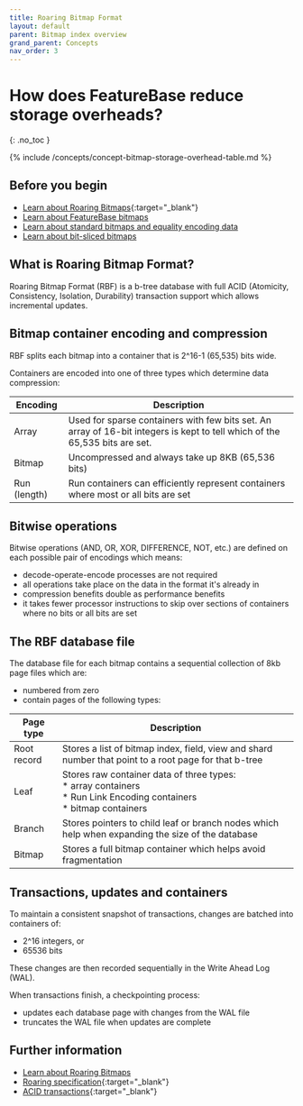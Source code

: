 ```yaml
---
title: Roaring Bitmap Format
layout: default
parent: Bitmap index overview
grand_parent: Concepts
nav_order: 3
---
```

# How does FeatureBase reduce storage overheads?
{: .no_toc }

<!-- From https://www.featurebase.com/blog/featurebase-technical-white-paper-->

{% include /concepts/concept-bitmap-storage-overhead-table.md %}

## Before you begin

* [Learn about Roaring Bitmaps](https://www.roaringbitmap.org/){:target="_blank"}
* [Learn about FeatureBase bitmaps](/docs/concepts/concept-bitmaps)
* [Learn about standard bitmaps and equality encoding data](/docs/concepts/concept-bitmaps-standard)
* [Learn about bit-sliced bitmaps](/docs/concepts/concept-bitmaps-bit-slice)

## What is Roaring Bitmap Format?

Roaring Bitmap Format (RBF) is a b-tree database with full ACID (Atomicity, Consistency, Isolation, Durability) transaction support which allows incremental updates.

## Bitmap container encoding and compression

RBF splits each bitmap into a container that is 2^16-1 (65,535) bits wide.

Containers are encoded into one of three types which determine data compression:

| Encoding | Description |
|---|---|
| Array | Used for sparse containers with few bits set. An array of 16-bit integers is kept to tell which of the 65,535 bits are set. |
| Bitmap | Uncompressed and always take up 8KB (65,536 bits) |
| Run (length) | Run containers can efficiently represent containers where most or all bits are set |

## Bitwise operations

Bitwise operations (AND, OR, XOR, DIFFERENCE, NOT, etc.) are defined on each possible pair of encodings which means:
* decode-operate-encode processes are not required
* all operations take place on the data in the format it's already in
* compression benefits double as performance benefits
* it takes fewer processor instructions to skip over sections of containers where no bits or all bits are set

## The RBF database file

The database file for each bitmap contains a sequential collection of 8kb page files which are:
* numbered from zero
* contain pages of the following types:

<!-- update this from https://molecula.atlassian.net/wiki/spaces/EN/pages/684556291/On+Disk+Structure+RBF -->

| Page type | Description |
|---|---|
| Root record | Stores a list of bitmap index, field, view and shard number that point to a root page for that b-tree |
| Leaf | Stores raw container data of three types:<br/>* array containers<br/>* Run Link Encoding containers<br/>*  bitmap containers |
| Branch | Stores pointers to child leaf or branch nodes which help when expanding the size of the database |
| Bitmap | Stores a full bitmap container which helps avoid fragmentation |

## Transactions, updates and containers

To maintain a consistent snapshot of transactions, changes are batched into containers of:
* 2^16 integers, or
* 65536 bits

These changes are then recorded sequentially in the Write Ahead Log (WAL).

When transactions finish, a checkpointing process:
* updates each database page with changes from the WAL file
* truncates the WAL file when updates are complete

## Further information

* [Learn about Roaring Bitmaps](https://roaringbitmap.org/about/)
* [Roaring specification](https://github.com/RoaringBitmap/RoaringFormatSpec){:target="_blank"}
* [ACID transactions](https://www.databricks.com/glossary/acid-transactions){:target="_blank"}
